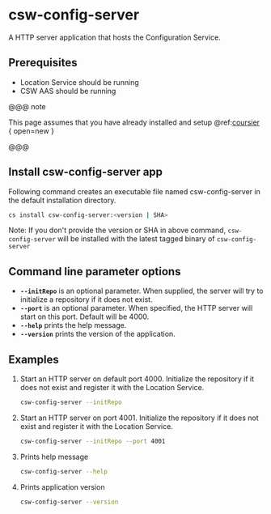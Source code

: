 # csw-config-server

A HTTP server application that hosts the Configuration Service.
  
## Prerequisites

- Location Service should be running
- CSW AAS should be running

@@@ note

This page assumes that you have already installed and setup @ref:[coursier](csinstallation.md) { open=new }

@@@

## Install csw-config-server app

Following command creates an executable file named csw-config-server in the default installation directory.

```bash
cs install csw-config-server:<version | SHA>
```

Note: If you don't provide the version or SHA in above command, `csw-config-server` will be installed with the latest tagged binary of `csw-config-server`

## Command line parameter options

* **`--initRepo`** is an optional parameter. When supplied, the server will try to initialize a repository if it does not exist.
* **`--port`** is an optional parameter. When specified, the HTTP server will start on this port. Default will be 4000.
* **`--help`** prints the help message.
* **`--version`** prints the version of the application.

## Examples

1.  Start an HTTP server on default port 4000. Initialize the repository if it does not exist and register it with the Location Service.
    ```bash
    csw-config-server --initRepo
    ```  

2.  Start an HTTP server on port 4001. Initialize the repository if it does not exist and register it with the Location Service.     
    ```bash
    csw-config-server --initRepo --port 4001
    ```  

3.  Prints help message
    ```bash
    csw-config-server --help
    ```  

4. Prints application version
    ```bash
    csw-config-server --version
    ```
